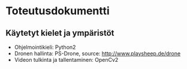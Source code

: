# Toteutusdokumentti

## Käytetyt kielet ja ympäristöt

* Ohjelmointikieli: Python2
* Dronen hallinta: PS-Drone, source: http://www.playsheep.de/drone
* Videon tulkinta ja tallentaminen: OpenCv2
